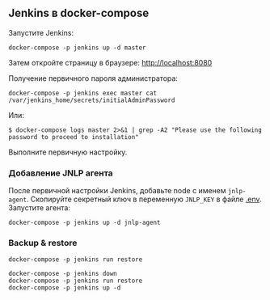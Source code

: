 
## Jenkins в docker-compose

Запустите Jenkins:
```shell
docker-compose -p jenkins up -d master
```
Затем откройте страницу в браузере: [http://localhost:8080](http://localhost:8080)

Получение первичного пароля администратора:
```shell
docker-compose -p jenkins exec master cat /var/jenkins_home/secrets/initialAdminPassword
```

Или:

```shell
$ docker-compose logs master 2>&1 | grep -A2 "Please use the following password to proceed to installation"
```

Выполните первичную настройку.

### Добавление JNLP агента
После первичной настройки Jenkins, добавьте node c именем `jnlp-agent`.
Скопируйте секретный ключ в переменную `JNLP_KEY` в файле [.env](.env).
Запустите агента:
```shell
docker-compose -p jenkins up -d jnlp-agent
```

### Backup & restore
```shell
docker-compose -p jenkins run restore
```

```shell
docker-compose -p jenkins down
docker-compose -p jenkins run restore
docker-compose -p jenkins up -d
```